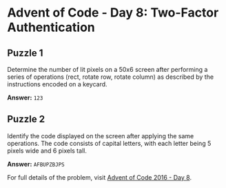 # Advent of Code - Day 8: Two-Factor Authentication

## Puzzle 1
Determine the number of lit pixels on a 50x6 screen after performing a series of operations (rect, rotate row, rotate column) as described by the instructions encoded on a keycard.

**Answer:** `123`

## Puzzle 2
Identify the code displayed on the screen after applying the same operations. The code consists of capital letters, with each letter being 5 pixels wide and 6 pixels tall.

**Answer:** `AFBUPZBJPS`

For full details of the problem, visit [Advent of Code 2016 - Day 8](https://adventofcode.com/2016/day/8).
